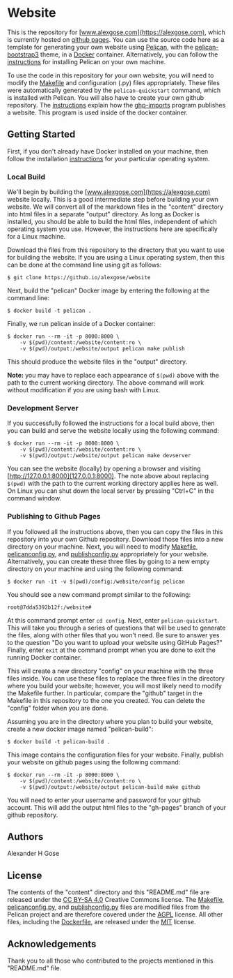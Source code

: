 # Website

This is the repository for [www.alexgose.com](https://alexgose.com), which is currently hosted on [github pages](https://pages.github.com/).  You can use the source code here as a template for generating your own website using [Pelican](https://docs.getpelican.com/en/stable/), with the [pelican-bootstrap3](https://github.com/getpelican/pelican-themes/tree/master/pelican-bootstrap3) theme, in a [Docker](https://www.docker.com/) container.  Alternatively, you can follow the [instructions](https://docs.getpelican.com/en/stable/install.html) for installing Pelican on your own machine.  

To use the code in this repository for your own website, you will need to modify the [Makefile](Makefile) and configuration (.py) files appropriately.  These files were automatically generated by the `pelican-quickstart` command, which is installed with Pelican.  You will also have to create your own github repository. The [instructions](https://docs.getpelican.com/en/stable/tips.html) explain how the [ghp-imports](https://github.com/davisp/ghp-import) program publishes a website.  This program is used inside of the docker container.

## Getting Started

First, if you don't already have Docker installed on your machine, then follow the installation [instructions](https://docs.docker.com/install/) for your particular operating system.

### Local Build

We'll begin by building the [www.alexgose.com](https://alexgose.com) website locally.  This is a good intermediate step before building your own website.  We will convert all of the markdown files in the "content" directory into html files in a separate "output" directory.  As long as Docker is installed, you should be able to build the html files, independent of which operating system you use.  However, the instructions here are specifically for a Linux machine. 

Download the files from this repository to the directory that you want to use for building the website.  If you are using a Linux operating system, then this can be done at the command line using git as follows:

```
$ git clone https://github.io/alexgose/website 
```

Next, build the "pelican" Docker image by entering the following at the command line:

```
$ docker build -t pelican .
```

Finally, we run pelican inside of a Docker container:

```
$ docker run --rm -it -p 8000:8000 \
    -v $(pwd)/content:/website/content:ro \
    -v $(pwd)/output:/website/output pelican make publish
```

This should produce the website files in the "output" directory.  

**Note:** you may have to replace each appearance of `$(pwd)` above with the path to the current working directory.  The above command will work without modification if you are using bash with Linux.

### Development Server

If you successfully followed the instructions for a local build above, then you can build and serve the website locally using the following command:

```
$ docker run --rm -it -p 8000:8000 \
    -v $(pwd)/content:/website/content:ro \
    -v $(pwd)/output:/website/output pelican make devserver
```

You can see the website (locally) by opening a browser and visiting [http://127.0.0.1:8000](127.0.0.1:8000).  The note above about replacing `$(pwd)` with the path to the current working directory applies here as well.  On Linux you can shut down the local server by pressing "Ctrl+C" in the command window.

### Publishing to Github Pages

If you followed all the instructions above, then you can copy the files in this repository into your own Github repository.  Download those files into a new directory on your machine.   Next, you will need to modify [Makefile](Makefile), [pelicanconfig.py](pelicanconfig.py), and [publishconfig.py](publishconfig.py) appropriately for your website.  Alternatively, you can create these three files by going to a new empty directory on your machine and using the following command:

```
$ docker run -it -v $(pwd)/config:/website/config pelican 
```

You should see a new command prompt similar to the following:

```
root@7dda5392b12f:/website#
```

At this command prompt enter `cd config`.  Next, enter `pelican-quickstart`.  This will take you through a series of questions that will be used to generate the files, along with other files that you won't need.  Be sure to answer yes to the question "Do you want to upload your website using GitHub Pages?"  Finally, enter `exit` at the command prompt when you are done to exit the running Docker container.  

This will create a new directory "config" on your machine with the three files inside.  You can use these files to replace the three files in the directory where you build your website; however, you will most likely need to modify the Makefile further.  In particular, compare the "github" target in the Makefile in this repository to the one you created.  You can delete the "config" folder when you are done.

Assuming you are in the directory where you plan to build your website, create a new docker image named "pelican-build": 

```
$ docker build -t pelican-build .
```

This image contains the configuration files for your website.  Finally, publish your website on github pages using the following command:

```
$ docker run --rm -it -p 8000:8000 \
    -v $(pwd)/content:/website/content:ro \
    -v $(pwd)/output:/website/output pelican-build make github 
```

You will need to enter your username and password for your github account. This will add the output html files to the "gh-pages" branch of your github repository.  

## Authors

Alexander H Gose

## License

The contents of the "content" directory and this "README.md" file are released under the [CC BY-SA 4.0](LICENSE-CC) Creative Commons license.  The [Makefile](Makefile), [pelicanconfig.py](pelicanconfig.py), and [publishconfig.py](publishconfig.py) files are modified files from the Pelican project and are therefore covered under the [AGPL](https://github.com/getpelican/pelican/blob/master/LICENSE) license.  All other files, including the [Dockerfile](Dockerfile), are released under the [MIT](LICENSE-MIT) license.

## Acknowledgements

Thank you to all those who contributed to the projects mentioned in this "README.md" file.
